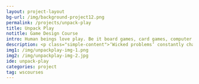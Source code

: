 ```yaml
---
layout: project-layout
bg-url: /img/background-project12.png
permalink: /projects/unpack-play
title: Unpack Play
notitle: Game Design Course
intro: Human beings love play. Be it board games, card games, computer games, or sports, we play different kinds of games. Games are about fun and entertainment. But can games be used as tools? Tools that help us tackle wicked problems?
description: <p class="simple-content">‘Wicked problems’ constantly change, and adapt to any intervention. In order to meaningfully address wicked problems, we need spaces where people can collaborate, ideate, and have an informed dialogue.<p/><p class="simple-content">Games help create such spaces for informed dialogues. The non-confrontational, yet realistic environment of games creates a safe space for participants to experiment and learn from failure. Such games can be used for learning  and research in areas such as transport, waste management, city planning, disaster management, energy planning, and climate change, which involve multiple stakeholders, and complex trade-offs.</p><p class="simple-content">A good game should model the real world in just the necessary amount of detail; simplify it too much and the game loses touch with reality; complicate it with various rules, and information, and the game becomes hard to play. It involves the subtle art of balance.</p><p class="simple-content">If this sounds interesting, we invite you join Unpack Play, the game design course at Fields of View. Whether you are a domain expert or a tool builder, the course will take you through the process of problem formulation, elements of game design, and creation of prototype. You will learn how to decide when and where a game is useful, and how to facilitate and conduct such games.</p>
img1: /img/unpackplay-img-1.png
img2: /img/unpackplay-img-2.jpg
ide: unpack-play
categories: project
tag: wscourses
---
```

